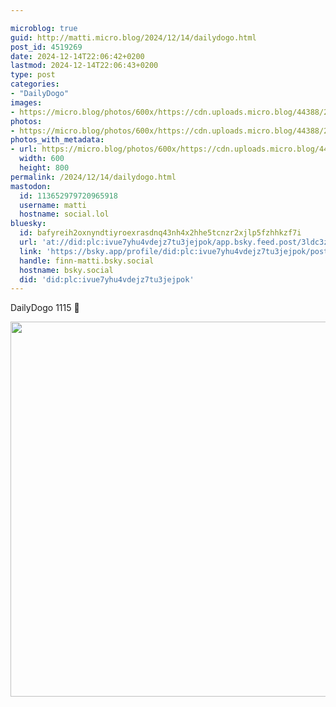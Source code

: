 ```yaml
---

microblog: true
guid: http://matti.micro.blog/2024/12/14/dailydogo.html
post_id: 4519269
date: 2024-12-14T22:06:42+0200
lastmod: 2024-12-14T22:06:43+0200
type: post
categories:
- "DailyDogo"
images:
- https://micro.blog/photos/600x/https://cdn.uploads.micro.blog/44388/2024/08574e5d4cb94ac4955dec0760375289.jpg
photos:
- https://micro.blog/photos/600x/https://cdn.uploads.micro.blog/44388/2024/08574e5d4cb94ac4955dec0760375289.jpg
photos_with_metadata:
- url: https://micro.blog/photos/600x/https://cdn.uploads.micro.blog/44388/2024/08574e5d4cb94ac4955dec0760375289.jpg
  width: 600
  height: 800
permalink: /2024/12/14/dailydogo.html
mastodon:
  id: 113652979720965918
  username: matti
  hostname: social.lol
bluesky:
  id: bafyreih2oxnyndtiyroexrasdnq43nh4x2hhe5tcnzr2xjlp5fzhhkzf7i
  url: 'at://did:plc:ivue7yhu4vdejz7tu3jejpok/app.bsky.feed.post/3ldc3zk2jn62e'
  link: 'https://bsky.app/profile/did:plc:ivue7yhu4vdejz7tu3jejpok/post/3ldc3zk2jn62e'
  handle: finn-matti.bsky.social
  hostname: bsky.social
  did: 'did:plc:ivue7yhu4vdejz7tu3jejpok'
---
```

DailyDogo 1115 🐶

<img src="/media/uploads/2024/08574e5d4cb94ac4955dec0760375289.jpg" width="600" alt="" />
